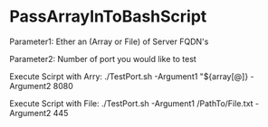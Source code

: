 # PassArrayInToBashScript

Parameter1:
  Ether an (Array or File) of Server FQDN's
  
Parameter2:
  Number of port you would like to test

Execute Scirpt with Arry:
  ./TestPort.sh -Argument1 "${array[@]} -Argument2 8080

Execute Script with File:
  ./TestPort.sh -Argument1 /PathTo/File.txt -Argument2 445
